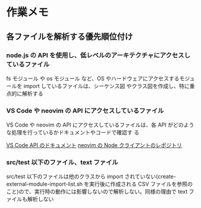 # 作業メモ

## 各ファイルを解析する優先順位付け

### node.js の API を使用し、低レベルのアーキテクチャにアクセスしているファイル

fs モジュール や os モジュール など、OS やハードウェアにアクセスするモジュールを import しているファイルは、シーケンス図
やクラス図を作成し、特に重点的に解析する

### VS Code や neovim の API にアクセスしているファイル

VS Code や neovim の API にアクセスしているファイルは、各 API がどのような処理を行っているかドキュメントやコードで確認す
る

[VS Code API のドキュメント](https://code.visualstudio.com/api/references/vscode-api)
[neovim の Node クライアントのレポジトリ](https://github.com/neovim/node-client)

### src/test 以下のファイル、text ファイル

src/test 以下のファイルは他のクラスから import されていない(create-external-module-import-list.sh を実行後に作成される
CSV ファイルを参照のこと)ので、実行時の動作には影響しないので解析しない。同様の理由で text ファイルも解析しない
